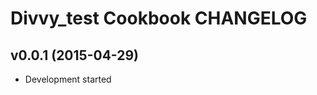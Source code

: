 Divvy_test Cookbook CHANGELOG
=============================

v0.0.1 (2015-04-29)
-------------------
- Development started
